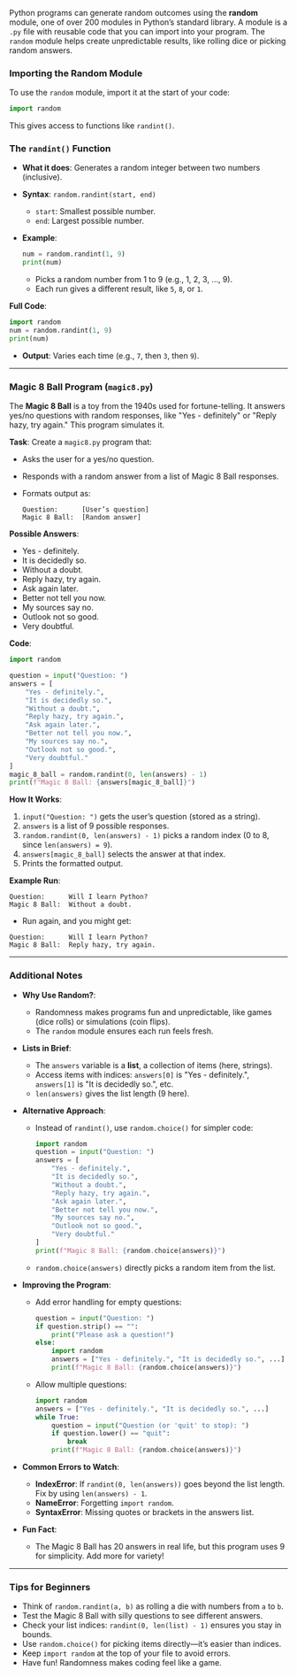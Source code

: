 Python programs can generate random outcomes using the **random** module, one of over 200 modules in Python’s standard library. A module is a `.py` file with reusable code that you can import into your program. The `random` module helps create unpredictable results, like rolling dice or picking random answers.

### Importing the Random Module

To use the `random` module, import it at the start of your code:

```python
import random
```

This gives access to functions like `randint()`.

### The `randint()` Function

- **What it does**: Generates a random integer between two numbers (inclusive).
- **Syntax**: `random.randint(start, end)`
    - `start`: Smallest possible number.
    - `end`: Largest possible number.
- **Example**:
    
    ```python
    num = random.randint(1, 9)
    print(num)
    ```
    
    - Picks a random number from 1 to 9 (e.g., 1, 2, 3, ..., 9).
    - Each run gives a different result, like `5`, `8`, or `1`.

**Full Code**:

```python
import random
num = random.randint(1, 9)
print(num)
```

- **Output**: Varies each time (e.g., `7`, then `3`, then `9`).

---

### Magic 8 Ball Program (`magic8.py`)

The **Magic 8 Ball** is a toy from the 1940s used for fortune-telling. It answers yes/no questions with random responses, like "Yes - definitely" or "Reply hazy, try again." This program simulates it.

**Task**:
Create a `magic8.py` program that:

- Asks the user for a yes/no question.
- Responds with a random answer from a list of Magic 8 Ball responses.
- Formats output as:
    
    ```
    Question:      [User’s question]
    Magic 8 Ball:  [Random answer]
    ```
    

**Possible Answers**:

- Yes - definitely.
- It is decidedly so.
- Without a doubt.
- Reply hazy, try again.
- Ask again later.
- Better not tell you now.
- My sources say no.
- Outlook not so good.
- Very doubtful.

**Code**:

```python
import random

question = input("Question: ")
answers = [
    "Yes - definitely.",
    "It is decidedly so.",
    "Without a doubt.",
    "Reply hazy, try again.",
    "Ask again later.",
    "Better not tell you now.",
    "My sources say no.",
    "Outlook not so good.",
    "Very doubtful."
]
magic_8_ball = random.randint(0, len(answers) - 1)
print(f"Magic 8 Ball: {answers[magic_8_ball]}")
```

**How It Works**:

1. `input("Question: ")` gets the user’s question (stored as a string).
2. `answers` is a list of 9 possible responses.
3. `random.randint(0, len(answers) - 1)` picks a random index (0 to 8, since `len(answers) = 9`).
4. `answers[magic_8_ball]` selects the answer at that index.
5. Prints the formatted output.

**Example Run**:

```
Question:      Will I learn Python?
Magic 8 Ball:  Without a doubt.
```

- Run again, and you might get:

```
Question:      Will I learn Python?
Magic 8 Ball:  Reply hazy, try again.
```

---

### Additional Notes

- **Why Use Random?**:
    - Randomness makes programs fun and unpredictable, like games (dice rolls) or simulations (coin flips).
    - The `random` module ensures each run feels fresh.
- **Lists in Brief**:
    - The `answers` variable is a **list**, a collection of items (here, strings).
    - Access items with indices: `answers[0]` is "Yes - definitely.", `answers[1]` is "It is decidedly so.", etc.
    - `len(answers)` gives the list length (9 here).
- **Alternative Approach**:
    - Instead of `randint()`, use `random.choice()` for simpler code:
        
        ```python
        import random
        question = input("Question: ")
        answers = [
            "Yes - definitely.",
            "It is decidedly so.",
            "Without a doubt.",
            "Reply hazy, try again.",
            "Ask again later.",
            "Better not tell you now.",
            "My sources say no.",
            "Outlook not so good.",
            "Very doubtful."
        ]
        print(f"Magic 8 Ball: {random.choice(answers)}")
        ```
        
    - `random.choice(answers)` directly picks a random item from the list.
- **Improving the Program**:
    - Add error handling for empty questions:
        
        ```python
        question = input("Question: ")
        if question.strip() == "":
            print("Please ask a question!")
        else:
            import random
            answers = ["Yes - definitely.", "It is decidedly so.", ...]
            print(f"Magic 8 Ball: {random.choice(answers)}")
        ```
        
    - Allow multiple questions:
        
        ```python
        import random
        answers = ["Yes - definitely.", "It is decidedly so.", ...]
        while True:
            question = input("Question (or 'quit' to stop): ")
            if question.lower() == "quit":
                break
            print(f"Magic 8 Ball: {random.choice(answers)}")
        ```
        
- **Common Errors to Watch**:
    - **IndexError**: If `randint(0, len(answers))` goes beyond the list length. Fix by using `len(answers) - 1`.
    - **NameError**: Forgetting `import random`.
    - **SyntaxError**: Missing quotes or brackets in the answers list.
- **Fun Fact**:
    - The Magic 8 Ball has 20 answers in real life, but this program uses 9 for simplicity. Add more for variety!

---

### Tips for Beginners

- Think of `random.randint(a, b)` as rolling a die with numbers from `a` to `b`.
- Test the Magic 8 Ball with silly questions to see different answers.
- Check your list indices: `randint(0, len(list) - 1)` ensures you stay in bounds.
- Use `random.choice()` for picking items directly—it’s easier than indices.
- Keep `import random` at the top of your file to avoid errors.
- Have fun! Randomness makes coding feel like a game.